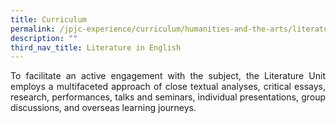```yaml
---
title: Curriculum
permalink: /jpjc-experience/curriculum/humanities-and-the-arts/literature/curriculum/
description: ""
third_nav_title: Literature in English
---
```

<p align=justify>
To facilitate an active engagement with the subject, the Literature Unit employs a multifaceted approach of close textual analyses, critical essays, research, performances, talks and seminars, individual presentations, group discussions, and overseas learning journeys.</p>
